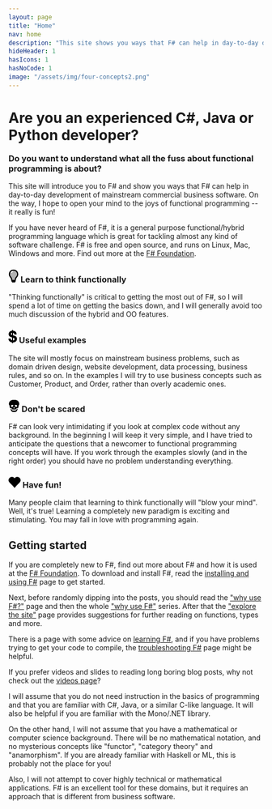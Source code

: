 ```yaml
---
layout: page
title: "Home"
nav: home
description: "This site shows you ways that F# can help in day-to-day development of mainstream commercial business software"
hideHeader: 1
hasIcons: 1
hasNoCode: 1
image: "/assets/img/four-concepts2.png"
---
```


<div class="row">  

<div class="page-header">
<h1>Are you an experienced C#, Java or Python developer?</h1>
<h3 style="margin-top:5px">Do you want to understand what all the fuss about functional programming is about?</h3>
</div>


</div>
	
<div class="row" >	
  <div class="col-md-12">
  <p>
  This site will introduce you to F# and show you ways that F# can help in day-to-day development of mainstream commercial business software. On the way, I hope to open your mind to the joys of functional programming -- it really is fun!
  </p>
  <p>
  If you have never heard of F#, it is a general purpose functional/hybrid programming language which is great for tackling almost any kind of software challenge.  F# is free and open source, and runs on Linux, Mac, Windows and more. Find out more at the  <a href="http://fsharp.org/">F# Foundation</a>.  
  </p>
  </div>
</div>

<div class="row">	

  <div class="col-md-6">
    <h3><img src="/assets/img/glyphicons/glyphicons_064_lightbulb.png" class="bs-icon"> Learn to think functionally</h3>
    <p>"Thinking functionally" is critical to getting the most out of F#, so I will spend a lot of time on getting the basics down, and I will generally avoid too much discussion of the hybrid and OO features.</p>
  </div>

  <div class="col-md-6">
    <h3><img src="/assets/img/glyphicons/glyphicons_227_usd.png" class="bs-icon"> Useful examples</h3>
    <p>The site will mostly focus on mainstream business problems, such as domain driven design, website development, data processing, business rules, and so on.  In the examples I will try to use business concepts such as Customer, Product, and Order, rather than overly academic ones.</p>
  </div>

</div>
	
<div class="row">	
  <div class="col-md-6">
    <h3><img src="/assets/img/glyphicons/glyphicons_290_skull.png" class="bs-icon"> Don't be scared</h3>
    <p>F# can look very intimidating if you look at complex code without any background. In the beginning I will keep it very simple, and I have tried to anticipate the questions that a newcomer to functional programming concepts will have. If you work through the examples slowly (and in the right order) you should have no problem understanding everything.</p>
  </div>

  <div class="col-md-6">
    <h3><img src="/assets/img/glyphicons/glyphicons_012_heart.png" class="bs-icon"> Have fun!</h3>
    <p>Many people claim that learning to think functionally will "blow your mind". Well, it's true! Learning a completely new paradigm is exciting and stimulating. You may fall in love with programming again.</p>
  </div>

</div>

<div class="row" >	
  <div class="col-md-12" markdown="1">
  
## Getting started

If you are completely new to F#, find out more about F# and how it is used at the [F# Foundation](http://fsharp.org/). To download and install F#, read the [installing and using F#](/installing-and-using/) page to get started.

Next, before randomly dipping into the posts, you should read the ["why use F#?"](/why-use-fsharp/) page and then the whole ["why use F#"](/series/why-use-fsharp.html) series.
After that the ["explore the site"](/site-contents/) page provides suggestions for further reading on functions, types and more.

There is a page with some advice on [learning F#](/learning-fsharp/), and if you have problems trying to get your code to compile, the [troubleshooting F#](/troubleshooting-fsharp/) page might be helpful.

If you prefer videos and slides to reading long boring blog posts, why not check out the [videos page](/video)?

I will assume that you do not need instruction in the basics of programming and that you are familiar with C#, Java, or a similar C-like language.  It will also be helpful if you are familiar with the Mono/.NET library.

On the other hand, I will not assume that you have a mathematical or computer science background. There will be no mathematical notation, and no mysterious concepts like "functor", "category theory" and "anamorphism". If you are already familiar with Haskell or ML, this is probably not the place for you!

Also, I will not attempt to cover highly technical or mathematical applications. F# is an excellent tool for these domains, but it requires an approach that is different from business software.  

  </div>

</div>